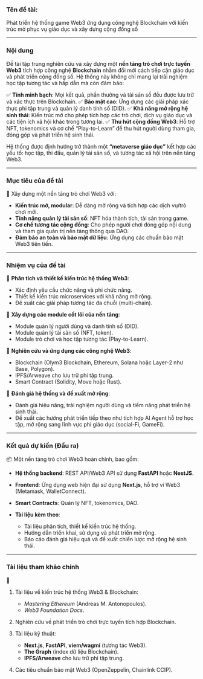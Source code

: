 ### **Tên đề tài:**

Phát triển hệ thống game Web3 ứng dụng công nghệ Blockchain với kiến trúc mở phục vụ giáo dục và xây dựng cộng đồng số

---

### **Nội dung**

Đề tài tập trung nghiên cứu và xây dựng một **nền tảng trò chơi trực tuyến Web3** tích hợp công nghệ **Blockchain** nhằm đổi mới cách tiếp cận giáo dục và phát triển cộng đồng số. Hệ thống này không chỉ mang lại trải nghiệm học tập tương tác và hấp dẫn mà còn đảm bảo:

✅ **Tính minh bạch**: Mọi kết quả, phần thưởng và tài sản số đều được lưu trữ và xác thực trên Blockchain.
✅ **Bảo mật cao**: Ứng dụng các giải pháp xác thực phi tập trung và quản lý danh tính số (DID).
✅ **Khả năng mở rộng hệ sinh thái**: Kiến trúc mở cho phép tích hợp các trò chơi, dịch vụ giáo dục và các tiện ích xã hội khác trong tương lai.
✅ **Thu hút cộng đồng Web3**: Hỗ trợ NFT, tokenomics và cơ chế “Play-to-Learn” để thu hút người dùng tham gia, đóng góp và phát triển hệ sinh thái.

Hệ thống được định hướng trở thành một **“metaverse giáo dục”** kết hợp các yếu tố: học tập, thi đấu, quản lý tài sản số, và tương tác xã hội trên nền tảng Web3.

---

### **Mục tiêu của đề tài**

🎯 Xây dựng một nền tảng trò chơi Web3 với:

* **Kiến trúc mở, modular**: Dễ dàng mở rộng và tích hợp các dịch vụ/trò chơi mới.
* **Tính năng quản lý tài sản số**: NFT hóa thành tích, tài sản trong game.
* **Cơ chế tương tác cộng đồng**: Cho phép người chơi đóng góp nội dung và tham gia quản trị nền tảng thông qua DAO.
* **Đảm bảo an toàn và bảo mật dữ liệu**: Ứng dụng các chuẩn bảo mật Web3 tiên tiến.

---

### **Nhiệm vụ của đề tài**

🔹 **Phân tích và thiết kế kiến trúc hệ thống Web3**:

* Xác định yêu cầu chức năng và phi chức năng.
* Thiết kế kiến trúc microservices với khả năng mở rộng.
* Đề xuất các giải pháp tương tác đa chuỗi (multi-chain).

🔹 **Xây dựng các module cốt lõi của nền tảng**:

* Module quản lý người dùng và danh tính số (DID).
* Module quản lý tài sản số (NFT, token).
* Module trò chơi và học tập tương tác (Play-to-Learn).

🔹 **Nghiên cứu và ứng dụng các công nghệ Web3**:

* Blockchain (Olym3 Blockchain, Ethereum, Solana hoặc Layer-2 như Base, Polygon).
* IPFS/Arweave cho lưu trữ phi tập trung.
* Smart Contract (Solidity, Move hoặc Rust).

🔹 **Đánh giá hệ thống và đề xuất mở rộng**:

* Đánh giá hiệu năng, trải nghiệm người dùng và tiềm năng phát triển hệ sinh thái.
* Đề xuất các hướng phát triển tiếp theo như tích hợp AI Agent hỗ trợ học tập, mở rộng sang lĩnh vực phi giáo dục (social-Fi, GameFi).

---

### **Kết quả dự kiến (Đầu ra)**

📦 Một nền tảng trò chơi Web3 hoàn chỉnh, bao gồm:

* **Hệ thống backend**: REST API/Web3 API sử dụng **FastAPI** hoặc **NestJS**.
* **Frontend**: Ứng dụng web hiện đại sử dụng **Next.js**, hỗ trợ ví Web3 (Metamask, WalletConnect).
* **Smart Contracts**: Quản lý NFT, tokenomics, DAO.
* **Tài liệu kèm theo**:

  * Tài liệu phân tích, thiết kế kiến trúc hệ thống.
  * Hướng dẫn triển khai, sử dụng và phát triển mở rộng.
  * Báo cáo đánh giá hiệu quả và đề xuất chiến lược mở rộng hệ sinh thái.

---

### **Tài liệu tham khảo chính**

📖

1. Tài liệu về kiến trúc hệ thống Web3 & Blockchain:

   * *Mastering Ethereum* (Andreas M. Antonopoulos).
   * *Web3 Foundation Docs*.
2. Nghiên cứu về phát triển trò chơi trực tuyến tích hợp Blockchain.
3. Tài liệu kỹ thuật:

   * **Next.js**, **FastAPI**, **viem/wagmi** (tương tác Web3).
   * **The Graph** (index dữ liệu Blockchain).
   * **IPFS/Arweave** cho lưu trữ phi tập trung.
4. Các tiêu chuẩn bảo mật Web3 (OpenZeppelin, Chainlink CCIP).


